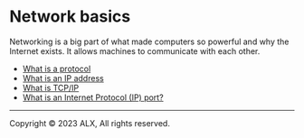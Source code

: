 Network basics
==============

Networking is a big part of what made computers so powerful and why the Internet exists. It allows machines to communicate with each other.

*   [What is a protocol](https://www.techtarget.com/searchnetworking/definition/protocol)
*   [What is an IP address](https://computer.howstuffworks.com/internet/basics/what-is-an-ip-address.htm)
*   [What is TCP/IP](https://www.avast.com/c-what-is-tcp-ip#)
*   [What is an Internet Protocol (IP) port?](https://www.lifewire.com/port-numbers-on-computer-networks-817939)

-----

Copyright © 2023 ALX, All rights reserved.
